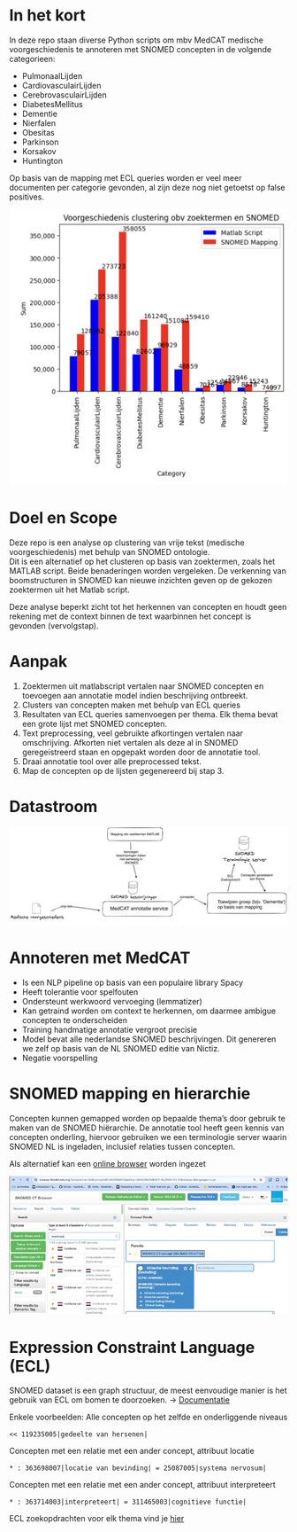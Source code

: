 
# In het kort

In deze repo staan diverse Python scripts om mbv MedCAT medische voorgeschiedenis te annoteren met SNOMED concepten in de volgende categorieen:
- PulmonaalLijden
- CardiovasculairLijden
- CerebrovasculairLijden
- DiabetesMellitus
- Dementie
- Nierfalen
- Obesitas
- Parkinson
- Korsakov
- Huntington

Op basis van de mapping met ECL queries worden er veel meer documenten per categorie gevonden, al zijn deze nog niet getoetst op false positives.


![Plot](/static/plot_comparison.png)


# Doel en Scope

Deze repo is een analyse op clustering van vrije tekst (medische voorgeschiedenis) met behulp van SNOMED ontologie.  
Dit is een alternatief op het clusteren op basis van zoektermen, zoals het MATLAB script. Beide benaderingen worden vergeleken. De verkenning van boomstructuren in SNOMED kan nieuwe inzichten geven op de gekozen zoektermen uit het Matlab script.  

Deze analyse beperkt zicht tot het herkennen van concepten en houdt geen rekening met de context binnen de text waarbinnen het concept is gevonden (vervolgstap). 

# Aanpak

1. Zoektermen uit matlabscript vertalen naar SNOMED concepten en toevoegen aan annotatie model indien beschrijving ontbreekt.
2. Clusters van concepten maken met behulp van ECL queries
3. Resultaten van ECL queries samenvoegen per thema. Elk thema bevat een grote lijst met SNOMED concepten.
4. Text preprocessing, veel gebruikte afkortingen vertalen naar omschrijving. Afkorten niet vertalen als deze al in SNOMED geregeistreerd staan en opgepakt worden door de annotatie tool.
5. Draai  annotatie tool over alle preprocessed tekst.
6. Map de concepten op de lijsten gegenereerd bij stap 3.


# Datastroom

![Dataflow](/static/image.png)

# Annoteren met MedCAT

- Is een NLP pipeline op basis van een populaire library Spacy
- Heeft tolerantie voor spelfouten
- Ondersteunt werkwoord vervoeging (lemmatizer)
- Kan getraind worden om context te herkennen, om daarmee ambigue concepten te onderscheiden
- Training handmatige annotatie vergroot precisie
- Model bevat alle nederlandse SNOMED beschrijvingen. Dit genereren we zelf op basis van de NL SNOMED editie van Nictiz.
- Negatie voorspelling

# SNOMED mapping en hierarchie

Concepten kunnen gemapped worden op bepaalde thema’s door gebruik te maken van de SNOMED hiërarchie. De annotatie tool heeft geen kennis van concepten onderling, hiervoor gebruiken we een terminologie server waarin SNOMED NL is ingeladen, inclusief relaties tussen concepten.

Als alternatief kan een [online browser](https://browser.ihtsdotools.org/?perspective=full&conceptId1=404684003&edition=MAIN/SNOMEDCT-NL/2024-03-31&release=&languages=nl,en) worden ingezet


![SNOMED browser](static/browser_sr.gif)

# Expression Constraint Language (ECL)

SNOMED dataset is een graph structuur, de meest eenvoudige manier is het gebruik van ECL om bomen te doorzoeken. -> [Documentatie](https://confluence.ihtsdotools.org/display/DOCECL/Appendix+D+-+ECL+Quick+reference)

Enkele voorbeelden:
Alle concepten op het zelfde en onderliggende niveaus
```
<< 119235005|gedeelte van hersenen|
```

Concepten met een relatie met een ander concept, attribuut locatie
```
* : 363698007|locatie van bevinding| = 25087005|systema nervosum|
```

Concepten met een relatie met een ander concept, attribuut interpreteert
```
* : 363714003|interpreteert| = 311465003|cognitieve functie|
```

ECL zoekopdrachten voor elk thema vind je [hier](/vumc/snomed_mapping.py)